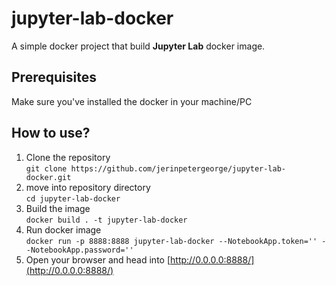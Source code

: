 
# jupyter-lab-docker
A simple docker project that build **Jupyter Lab** docker image.

## Prerequisites
Make sure you've installed the docker in your machine/PC

## How to use?
1. Clone the repository<br>
`git clone https://github.com/jerinpetergeorge/jupyter-lab-docker.git`
2. move into repository directory<br>
`cd jupyter-lab-docker`
3. Build the image<br>
`docker build . -t jupyter-lab-docker`
4. Run docker image<br>
`docker run -p 8888:8888 jupyter-lab-docker --NotebookApp.token='' --NotebookApp.password=''`
5. Open your browser and head into [http://0.0.0.0:8888/](http://0.0.0.0:8888/)

